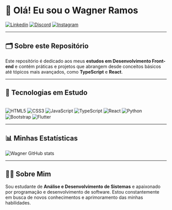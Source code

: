# 👋 Olá! Eu sou o **Wagner Ramos**  

[![Linkedin](https://img.shields.io/badge/LinkedIn-0077B5?style=for-the-badge&logo=linkedin&logoColor=white)](https://www.linkedin.com/in/wagnercarvalhoramos/) 
[![Discord](https://img.shields.io/badge/Discord-7289DA?style=for-the-badge&logo=discord&logoColor=white)]() 
[![Instagram](https://img.shields.io/badge/Instagram-E4405F?style=for-the-badge&logo=instagram&logoColor=white)]()

---

## 🗂️ Sobre este Repositório  
Este repositório é dedicado aos meus **estudos em Desenvolvimento Front-end** e contém práticas e projetos que abrangem desde conceitos básicos até tópicos mais avançados, como **TypeScript** e **React**.

---

## 🎯 Tecnologias em Estudo  

<div style="display: inline_block"><br>
  <img align="center" alt="HTML5" src="https://img.shields.io/badge/HTML5-E34F26?style=for-the-badge&logo=html5&logoColor=white"/>
  <img align="center" alt="CSS3" src="https://img.shields.io/badge/CSS3-1572B6?style=for-the-badge&logo=css3&logoColor=white"/>
  <img align="center" alt="JavaScript" src="https://img.shields.io/badge/JavaScript-323330?style=for-the-badge&logo=javascript&logoColor=F7DF1E"/>
  <img align="center" alt="TypeScript" src="https://img.shields.io/badge/TypeScript-007ACC?style=for-the-badge&logo=typescript&logoColor=white"/>
  <img align="center" alt="React" src="https://img.shields.io/badge/React-20232A?style=for-the-badge&logo=react&logoColor=61DAFB"/>
  <img align="center" alt="Python" src="https://img.shields.io/badge/Python-14354C?style=for-the-badge&logo=python&logoColor=white"/>
  <img align="center" alt="Bootstrap" src="https://img.shields.io/badge/Bootstrap-563D7C?style=for-the-badge&logo=bootstrap&logoColor=white"/>
  
  <img align="center" alt="Flutter" src="https://img.shields.io/badge/Flutter-02569B?style=for-the-badge&logo=flutter&logoColor=white"/>
</div>  

---

## 📊 Minhas Estatísticas  

![Wagner GitHub stats](https://github-readme-stats.vercel.app/api?username=wagnerRam&show_icons=true&theme=dracula)  

---

## 🧑‍💻 Sobre Mim  
Sou estudante de **Análise e Desenvolvimento de Sistemas** e apaixonado por programação e desenvolvimento de software. Estou constantemente em busca de novos conhecimentos e aprimoramento das minhas habilidades.
